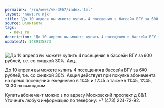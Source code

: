 ```yaml
---
permalink: '/ru/news/vk-3967/index.html'
layout: 'news.ru.njk'
title: 'До 10 апреля вы можете купить 4 посещения в бассейн ВГУ за 600 рублей, т.е. со скидкой 30%. Акц…'
source: ВКонтакте
tags:
  - news_ru
description: 'До 10 апреля вы можете купить 4 посещения в бассейн ВГУ за 600 рублей, т.е. со скидкой 30%. Акц…'
updatedAt: 1489125873
---
```

![До 10 апреля вы можете купить 4 посещения в бассейн ВГУ за 600 рублей, т.е. со скидкой 30%. Акц…](https://sun9-7.userapi.com/impf/c639123/v639123484/ff5b/SMkLoEKrF5A.jpg?size=930x523&quality=96&proxy=1&sign=95f459f22b524a371bd5d07ebb0998df&c_uniq_tag=NraPaQbzoIQghbdOOnb68vSnMXkplrSI7yoBPQTWMA8&type=album)

До 10 апреля вы можете купить 4 посещения в бассейн ВГУ за 600 рублей, т.е. со скидкой 30%. Акция действует при покупке абонемента на время посещения: ежедневно в 11:45 и 12:45 а также в 11:45, 12:45, 13:30 по выходным.

Купить абонемент можно в по адресу Московский проспект д 88/1. Уточнить любую информацию по телефону: +7 (473) 224-72-92.

